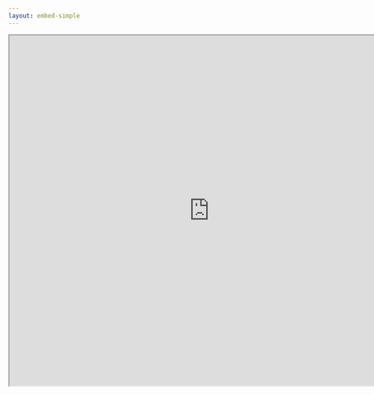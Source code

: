 ```yaml
---
layout: embed-simple
---
```

<div class="video-container">
  <iframe class="embedbox" src="https://uclalibrary.github.io/research-tips/assets/animation/abstract-animation" width="800px" height="700px"></iframe>
</div>
